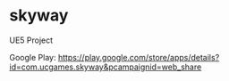 # skyway
UE5 Project

Google Play: https://play.google.com/store/apps/details?id=com.ucgames.skyway&pcampaignid=web_share
